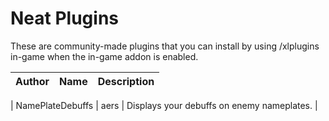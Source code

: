# Neat Plugins

These are community-made plugins that you can install by using /xlplugins in-game when the in-game addon is enabled.


| Author | Name | Description |
|---------------|---------------|-----------------|

| NamePlateDebuffs | aers | Displays your debuffs on enemy nameplates. |